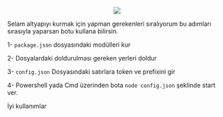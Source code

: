 <p align="center">
  <a href="https://discord.com/users/460121944881233920" target"blank_"><img src="https://img.shields.io/badge/discord%20-7289DA.svg?&style=for-the-badge&logo=discord&logoColor=white"></a>

Selam altyapıyı kurmak için yapman gerekenleri sıralıyorum bu adımları sırasıyla yaparsan botu kullana bilirsin.


1- ```package.json``` dosyasındaki modülleri kur

2- Dosyalardaki doldurulması gereken yerleri doldur

3- ```config.json``` Dosyasındaki satırlara token ve prefixini gir

4- Powershell yada Cmd üzerinden bota ```node config.json``` şeklinde start ver.


İyi kullanımlar
